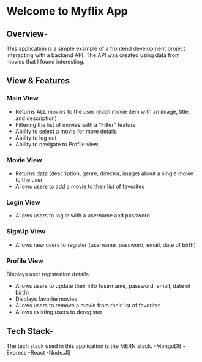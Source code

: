 # Welcome to Myflix App 

## Overview-

  This application is a simple example of a frontend development project interacting with a backend API. The API was created using data from movies that I found interesting. 


## View & Features 

### Main View

- Returns ALL movies to the user (each movie item with an image, title, and description)
- Filtering the list of movies with a “Filter” feature
- Ability to select a movie for more details
- Ability to log out
- Ability to navigate to Profile view

### Movie View 

- Returns data (description, genre, director, image) about a single movie to the user
- Allows users to add a movie to their list of favorites

### Login View 

- Allows users to log in with a username and password

### SignUp View 

- Allows new users to register (username, password, email, date of birth)

### Profile View

Displays user registration details

- Allows users to update their info (username, password, email, date of birth)
- Displays favorite movies
- Allows users to remove a movie from their list of favorites
- Allows existing users to deregister


## Tech Stack-
  The tech stack used in this application is the MERN stack. 
  -MongoDB 
  -Express
  -React
  -Node.JS 

